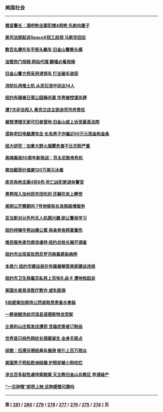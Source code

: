 ### 美国社会
---
#### [橙县警长：酒吧枪击案犯携4把枪 先射向妻子](../../pages/ncid1078160/n14061290.md?08260445) 
#### [美司法部起诉SpaceX招工歧视 马斯克回应](../../pages/ncid1078160/n14061244.md?08260445) 
#### [数百名摩托车手街头飙车 旧金山警察头痛](../../pages/ncid1078160/n14060996.md?08260445) 
#### [油管热门视频 网站代理 翻墙必看视频](http://138.2.39.72:81/youtube.html?epic-marker?08260445)
#### [旧金山警方将采用诱饵车 打击砸车盗窃](../../pages/ncid1078160/n14060970.md?08260445) 
#### [消防队用推土机 从泥石流中运出14人](../../pages/ncid1078160/n14060962.md?08260445) 
#### [纽约布碌崙日落公园锤杀案 华男被控谋杀罪](../../pages/ncid1078160/n14060909.md?08260445) 
#### [遭7次非法闯入 奥克兰店主欲追究市府责任](../../pages/ncid1078160/n14060912.md?08260445) 
#### [被禁清理无家可归者营地 旧金山或上诉至最高法院](../../pages/ncid1078160/n14060829.md?08260445) 
#### [谎称老妇电脑遭攻击 长岛男子诈骗近50万元现金和金条](../../pages/ncid1078160/n14060898.md?08260445) 
#### [纽大研究：加拿大野火烟雾危害不比花粉严重](../../pages/ncid1078160/n14060896.md?08260445) 
#### [美缉毒局50周年新挑战：芬太尼致命危机](../../pages/ncid1078160/n14060845.md?08260445) 
#### [南加截获价值逾120万美元冰毒](../../pages/ncid1078160/n14060736.md?08260445) 
#### [库克角枪击案4死6伤 死亡凶犯是退休警官](../../pages/ncid1078160/n14060625.md?08260445) 
#### [黑熊闯入加州民宅找吃的 还躺在床上睡觉](../../pages/ncid1078160/n14060034.md?08260445) 
#### [美网公开赛期间 7号地铁和长岛铁路增服务](../../pages/ncid1078160/n14060058.md?08260445) 
#### [亚当斯对以色列无人机感兴趣 欲让警局学习](../../pages/ncid1078160/n14060014.md?08260445) 
#### [纽约持锤华男凶袭公寓 母亲命丧两童重伤](../../pages/ncid1078160/n14060022.md?08260445) 
#### [难民服务承包商涉虐待 纽约总检长展开调查](../../pages/ncid1078160/n14060030.md?08260445) 
#### [纽约市出现首批西尼罗河病毒感染病例](../../pages/ncid1078160/n14060028.md?08260445) 
#### [本周六 纽约市建设局在布碌崙解答商家建设违规](../../pages/ncid1078160/n14060026.md?08260445) 
#### [纽约市卫生局雇员私吞上百张礼品卡 遭地检起诉](../../pages/ncid1078160/n14060027.md?08260445) 
#### [美国长者易涉医疗欺诈 或失医保](../../pages/ncid1078160/n14059947.md?08260445) 
#### [5劫匪南加商场公然盗取昂贵香水套装](../../pages/ncid1078160/n14059942.md?08260445) 
#### [一群盗贼洗劫河滨县诺德斯特龙货架](../../pages/ncid1078160/n14059939.md?08260445) 
#### [比弗利山庄假发店遭窃 含癌症患者订制品](../../pages/ncid1078160/n14059931.md?08260445) 
#### [世界首只纯色网纹长颈鹿诞生 全身无斑点](../../pages/ncid1078160/n14059572.md?08260445) 
#### [组图：伍德沃德经典车展游 吸引上百万观众](../../pages/ncid1078160/n14059276.md?08260445) 
#### [美国男子将赴欧洲结婚 护照却被小狗咬烂](../../pages/ncid1078160/n14059281.md?08260445) 
#### [涉五百多起性虐待索赔案 天主教旧金山总教区 申请破产](../../pages/ncid1078160/n14059417.md?08260445) 
#### [“一见钟情”即将上映 这种感情可靠吗](../../pages/ncid1078160/n14059405.md?08260445) 

---
#### 第 [ [281](./281.md?08260445) / [280](./280.md?08260445) / [279](./279.md?08260445) / [278](./278.md?08260445) / [277](./277.md?08260445) / [276](./276.md?08260445) / [275](./275.md?08260445) / [274](./274.md?08260445) ] 页
